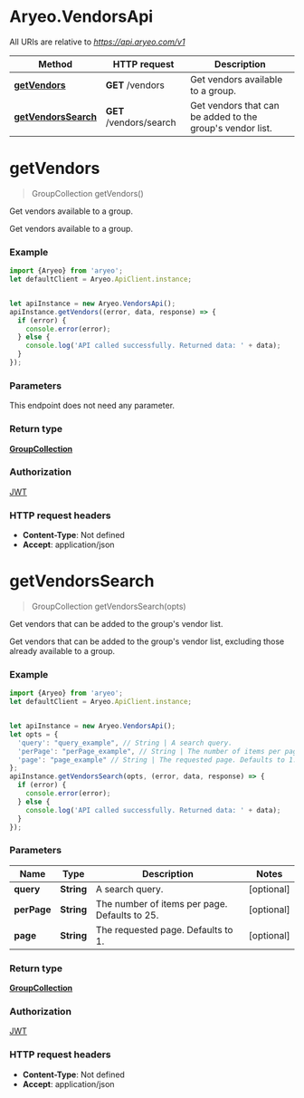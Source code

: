 # Aryeo.VendorsApi

All URIs are relative to *https://api.aryeo.com/v1*

Method | HTTP request | Description
------------- | ------------- | -------------
[**getVendors**](VendorsApi.md#getVendors) | **GET** /vendors | Get vendors available to a group.
[**getVendorsSearch**](VendorsApi.md#getVendorsSearch) | **GET** /vendors/search | Get vendors that can be added to the group&#x27;s vendor list.

<a name="getVendors"></a>
# **getVendors**
> GroupCollection getVendors()

Get vendors available to a group.

Get vendors available to a group.

### Example
```javascript
import {Aryeo} from 'aryeo';
let defaultClient = Aryeo.ApiClient.instance;


let apiInstance = new Aryeo.VendorsApi();
apiInstance.getVendors((error, data, response) => {
  if (error) {
    console.error(error);
  } else {
    console.log('API called successfully. Returned data: ' + data);
  }
});
```

### Parameters
This endpoint does not need any parameter.

### Return type

[**GroupCollection**](GroupCollection.md)

### Authorization

[JWT](../README.md#JWT)

### HTTP request headers

 - **Content-Type**: Not defined
 - **Accept**: application/json

<a name="getVendorsSearch"></a>
# **getVendorsSearch**
> GroupCollection getVendorsSearch(opts)

Get vendors that can be added to the group&#x27;s vendor list.

Get vendors that can be added to the group&#x27;s vendor list, excluding those already available to a group. 

### Example
```javascript
import {Aryeo} from 'aryeo';
let defaultClient = Aryeo.ApiClient.instance;


let apiInstance = new Aryeo.VendorsApi();
let opts = { 
  'query': "query_example", // String | A search query.
  'perPage': "perPage_example", // String | The number of items per page. Defaults to 25.
  'page': "page_example" // String | The requested page. Defaults to 1.
};
apiInstance.getVendorsSearch(opts, (error, data, response) => {
  if (error) {
    console.error(error);
  } else {
    console.log('API called successfully. Returned data: ' + data);
  }
});
```

### Parameters

Name | Type | Description  | Notes
------------- | ------------- | ------------- | -------------
 **query** | **String**| A search query. | [optional] 
 **perPage** | **String**| The number of items per page. Defaults to 25. | [optional] 
 **page** | **String**| The requested page. Defaults to 1. | [optional] 

### Return type

[**GroupCollection**](GroupCollection.md)

### Authorization

[JWT](../README.md#JWT)

### HTTP request headers

 - **Content-Type**: Not defined
 - **Accept**: application/json

